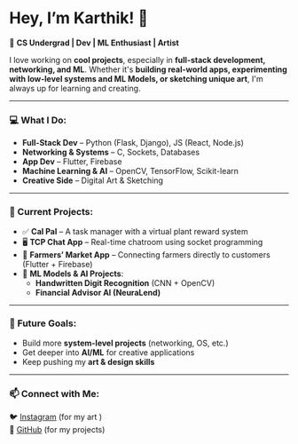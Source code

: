 # **Hey, I’m Karthik! 👋**  

🚀 **CS Undergrad | Dev | ML Enthusiast | Artist**  

I love working on **cool projects**, especially in **full-stack development, networking, and ML**. Whether it's **building real-world apps, experimenting with low-level systems and ML Models, or sketching unique art**, I'm always up for learning and creating.  

---

### **💻 What I Do:**  
- **Full-Stack Dev** – Python (Flask, Django), JS (React, Node.js)  
- **Networking & Systems** – C, Sockets, Databases  
- **App Dev** – Flutter, Firebase  
- **Machine Learning & AI** – OpenCV, TensorFlow, Scikit-learn  
- **Creative Side** – Digital Art & Sketching  

---

### **🔨 Current Projects:**  
- ✅ **Cal Pal** – A task manager with a virtual plant reward system
- 🖥 **TCP Chat App** – Real-time chatroom using socket programming  
- 📱 **Farmers’ Market App** – Connecting farmers directly to customers (Flutter + Firebase)    
- 🤖 **ML Models & AI Projects**:  
  - **Handwritten Digit Recognition** (CNN + OpenCV)  
  - **Financial Advisor AI (NeuraLend)** 

---

### **📌 Future Goals:**  
- Build more **system-level projects** (networking, OS, etc.)  
- Get deeper into **AI/ML** for creative applications  
- Keep pushing my **art & design skills**  

---

### **📫 Connect with Me:**  
🐦 [Instagram](https://www.instagram.com/krthk200518/) (for my art )  
📂 [GitHub](https://github.com/Kart8ik) (for my projects)  

<!---
Kart8ik/Kart8ik is a ✨ special ✨ repository because its `README.md` (this file) appears on your GitHub profile.
You can click the Preview link to take a look at your changes.
--->
